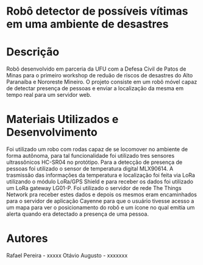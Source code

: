 # Robô detector de possíveis vítimas em uma ambiente de desastres 

# Descrição
  Robô desenvolvido em parceria da UFU com a Defesa Civil de Patos de Minas para o primeiro workshop de reduão de riscos de desastres do Alto Paranaíba e Nororeste Mineiro.
  O projeto consiste em um robô móvel capaz de detectar presença de pessoas e enviar a localização da mesma em tempo real para um servidor web. 
  
 # Materiais Utilizados e Desenvolvimento
   Foi utilizado um robo com rodas capaz de se locomover no ambiente de forma autônoma, para tal funcionalidade foi utilizado tres sensores ultrassônicos HC-SR04 no protótipo. 
 Para a detecção de presença de pessoas foi utilizado o sensor de temperatura digital MLX90614. A trasmissão das informações da temperatura e localização foi feita via LoRa
 utilizando o módulo LoRa/GPS Shield e para receber os dados foi utilizado um LoRa gateway LG01-P. Foi utilizado o servidor de rede The Things Network pra receber estes dados 
 e depois os mesmos eram encaminhados para o servidor de aplicação Cayenne para que o usuário tivesse acesso a um mapa para ver o posicionamento do robô e um ícone no qual
 emitia um alerta quando era detectado a presença de uma pessoa.
 
 # Autores 
 
 Rafael Pereira - xxxxx
 Otávio Augusto  - xxxxxxx
 
   

